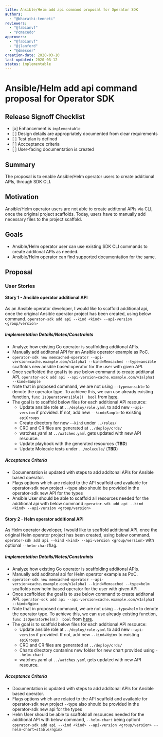 ```yaml
---
title: Ansible/Helm add api command proposal for Operator SDK
authors:
  - "@bharathi-tenneti"
reviewers:
  - "@fabianvf"
  - "@cmacedo"
approvers:
  - "@fabianvf"
  - "@jlanford"
  - "@dmesser"
creation-date: 2020-03-10
last-updated: 2020-03-12
status: implementable
---
```



# Ansible/Helm add api command proposal for Operator SDK


## Release Signoff Checklist

- \[x\] Enhancement is `implementable`
- \[ \] Design details are appropriately documented from clear requirements
- \[ \] Test plan is defined
- \[ \] Accceptance criteria
- \[ \] User-facing documentation is created



## Summary

The proposal is to enable Ansible/Helm operator users to create additional APIs, through SDK CLI.

## Motivation

Ansible/Helm operator users are not able to create additonal APIs via CLI, once the original project scaffolds. Today, users have to manually add necessary files to the project scaffold.

## Goals

* Ansible/Helm operator user can use existing SDK CLI commands to create additonal APIs as needed.
* Ansible/Helm operator can find supported documentation for the same.

## Proposal

### User Stories 

#### Story 1 - Ansible operator additional API
As an  Ansible operator developer, I would like to scaffold additional api, once the original Ansible operator project has been created, using below command.
`operator-sdk add api --kind <kind> --api-version <group/version>`

##### Implementation Details/Notes/Constraints

* Analyze how existing Go operator is scaffolding additonal APIs.
* Manually add additonal API for an Ansible operator example as PoC.
* `operator-sdk new memcached-operator --api-version=cache.example.com/v1alpha1 --kind=Memcached --type=ansible` scaffolds new ansible based operator for the user with given API.
* Once scaffolded the goal is to use below command to create additonal API.
  `operator-sdk add api --api-version=cache.example.com/v1alpha1 --kind=Sample`
* Note that in proposed command, we are not using `--type=ansible` to denote the operator type. To achieve this, we can use already existing function,
  `func IsOperatorAnsible()  bool` from [here][isoperatoransible].
* The goal is to scaffold below files for each additional API resource:  
    * Update ansible role at `../deploy/role.yaml` to add new `--api-version` if provided. If not, add new `--kind=Sample` to existing `apiGroups`
    * Create directory for new `--kind` under `../roles/`
    * CRD and CR files are generated at `../deploy/crds/`                                   
    * watches.yaml at `../watches.yaml` gets updated with new API resource.
    * Update playbook with the generated resources (**TBD**)
    * Update Molecule tests under `../molecule/` (**TBD**)

##### Acceptance Criteria

* Documentation is updated with steps to add additonal APIs for Ansible based operator.
* Flags options which are related to the API scaffold and available for operator-sdk new project --type also should be provided in the operator-sdk new API for the types
* Ansible User should be able to scaffold all resources needed for the additional api with below command
  `operator-sdk add api --kind <kind> --api-version <group/version>` 


#### Story 2 - Helm operator additional API
As Helm operator developer, I would like to scaffold additional API, once the original Helm operator project has been created, using below command.
`operator-sdk add api --kind <kind> --api-version <group/version>` with optional `--helm-chart`flag.

##### Implementation Details/Notes/Constraints

* Analyze how existing Go operator is scaffolding additonal APIs.
* Manually add additonal api for Helm operator example as PoC.
* `operator-sdk new memcached-operator --api-version=cache.example.com/v1alpha1 --kind=Memcached --type=helm` scaffolds new helm based operator for the user with given API.
* Once scaffolded the goal is to use below command to create additonal API.
  `operator-sdk add api --api-version=cache.example.com/v1alpha1 --kind=Nginx`
* Note that in proposed command, we are not using `--type=helm` to denote the operator type. To achieve this, we can use already existing function,
  `func IsOperatorHelm()  bool` from [here][isoperatorhelm].
* The goal is to scaffold below files for each additional API resource:  
    * Update ansible role at `../deploy/role.yaml` to add new `--api-version` if provided. If not, add new `--kind=Nginx` to existing `apiGroups`
    * CRD and CR files are generated at `../deploy/crds/`
    * Charts directory contanins new folder for new chart provided using `--helm-chart`                                
    * watches.yaml at `../watches.yaml` gets updated with new API resource.

##### Acceptance Criteria

* Documentation is updated with steps to add additonal APIs for Ansible based operator.
* Flags options which are related to the API scaffold and available for operator-sdk new project --type also should be provided in the operator-sdk new api for the types
* Helm User should be able to scaffold all resources needed for the additional API with below command, `--helm-chart` being optionl
`operator-sdk add api --kind <kind> --api-version <group/version> --helm-chart=stable/nginx`


[isoperatoransible]:https://github.com/operator-framework/operator-sdk/blob/master/internal/util/projutil/project_util.go#L188
[isoperatorhelm]:https://github.com/operator-framework/operator-sdk/blob/master/internal/util/projutil/project_util.go#L193
